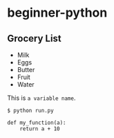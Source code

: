 # beginner-python

## Grocery List
* Milk
* Eggs
* Butter
* Fruit
* Water

This is `a variable name`.

```
$ python run.py
```

```
def my_function(a):
	return a + 10

```